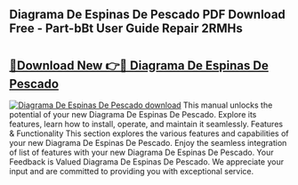 ## Diagrama De Espinas De Pescado PDF Download Free - Part-bBt User Guide Repair 2RMHs

# <h2><a href="http://dfi6h2.blite.top/?on=Diagrama+De+Espinas+De+Pescado">🔗Download New 👉🔴 Diagrama De Espinas De Pescado</a></h2>

[![Diagrama De Espinas De Pescado download](https://i.imgur.com/lujVjoI.png)](http://dfi6h2.blite.top/?on=Diagrama+De+Espinas+De+Pescado)
This manual unlocks the potential of your new Diagrama De Espinas De Pescado. Explore its features, learn how to install, operate, and maintain it seamlessly. Features & Functionality This section explores the various features and capabilities of your new Diagrama De Espinas De Pescado. Enjoy the seamless integration of list of features with your new Diagrama De Espinas De Pescado. Your Feedback is Valued Diagrama De Espinas De Pescado. We appreciate your input and are committed to providing you with exceptional service.
